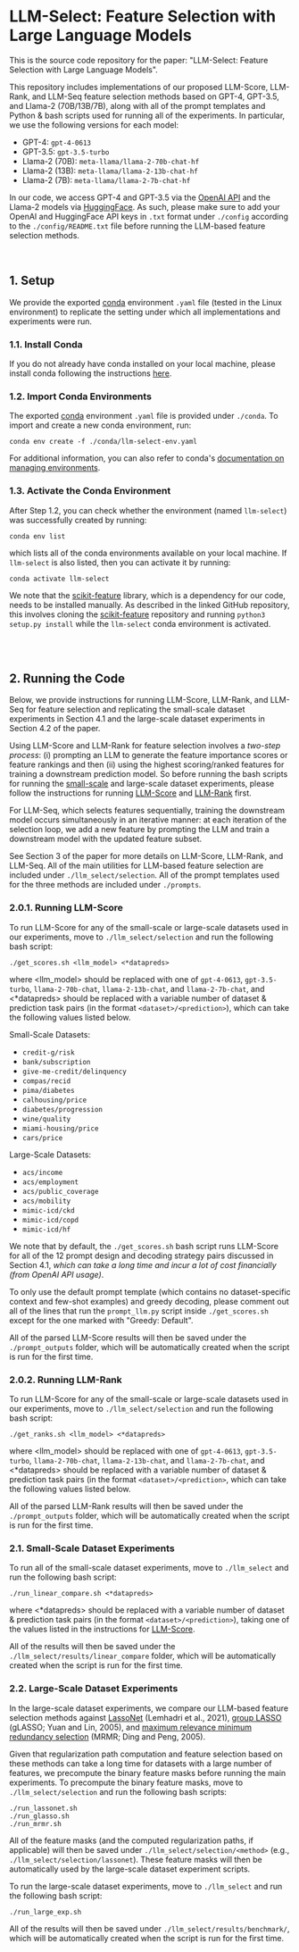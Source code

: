 # LLM-Select: Feature Selection with Large Language Models
This is the source code repository for the paper: "LLM-Select: Feature Selection with Large Language Models". 

This repository includes implementations of our proposed LLM-Score, LLM-Rank, and LLM-Seq feature selection methods based on GPT-4, GPT-3.5, and Llama-2 (70B/13B/7B), along with all of the prompt templates and Python & bash scripts used for running all of the experiments. In particular, we use the following versions for each model:

- GPT-4: `gpt-4-0613`
- GPT-3.5: `gpt-3.5-turbo`
- Llama-2 (70B): `meta-llama/llama-2-70b-chat-hf`
- Llama-2 (13B): `meta-llama/llama-2-13b-chat-hf`
- Llama-2 (7B): `meta-llama/llama-2-7b-chat-hf`

In our code, we access GPT-4 and GPT-3.5 via the [OpenAI API](https://platform.openai.com/) and the Llama-2 models via [HuggingFace](https://huggingface.co/meta-llama). As such, please make sure to add your OpenAI and HuggingFace API keys in `.txt` format under `./config` according to the `./config/README.txt` file before running the LLM-based feature selection methods.

<br>

## 1. Setup
We provide the exported [conda](https://docs.conda.io/en/latest/) environment `.yaml` file (tested in the Linux environment) to replicate the setting under which all implementations and experiments were run.

### 1.1. Install Conda
If you do not already have conda installed on your local machine, please install conda following the instructions [here](https://conda.io/projects/conda/en/latest/user-guide/install/index.html).

### 1.2. Import Conda Environments
The exported [conda](https://docs.conda.io/en/latest/) environment `.yaml` file is provided under `./conda`. To import and create a new conda environment, run:
```
conda env create -f ./conda/llm-select-env.yaml
```

For additional information, you can also refer to conda's [documentation on managing environments](https://conda.io/projects/conda/en/latest/user-guide/tasks/manage-environments.html).

### 1.3. Activate the Conda Environment
After Step 1.2, you can check whether the environment (named `llm-select`) was successfully created by running:
```
conda env list
```
which lists all of the conda environments available on your local machine. If `llm-select` is also listed, then you can activate it by running:
```
conda activate llm-select
```

We note that the [scikit-feature](https://github.com/jundongl/scikit-feature) library, which is a dependency for our code, needs to be installed manually. As described in the linked GitHub repository, this involves cloning the [scikit-feature](https://github.com/jundongl/scikit-feature) repository and running `python3 setup.py install` while the `llm-select` conda environment is activated.

<br><br>

## 2. Running the Code

Below, we provide instructions for running LLM-Score, LLM-Rank, and LLM-Seq for feature selection and replicating the small-scale dataset experiments in Section 4.1 and the large-scale dataset experiments in Section 4.2 of the paper. 

Using LLM-Score and LLM-Rank for feature selection involves a *two-step process*: (i) prompting an LLM to generate the feature importance scores or feature rankings and then (ii) using the highest scoring/ranked features for training a downstream prediction model. So before running the bash scripts for running the [small-scale](#21-smallscale-dataset-experiments) and large-scale dataset experiments, please follow the instructions for running [LLM-Score](#201-running-llm-score) and [LLM-Rank](#202-running-llm-rank) first.

For LLM-Seq, which selects features sequentially, training the downstream model occurs simultaneously in an iterative manner: at each iteration of the selection loop, we add a new feature by prompting the LLM and train a downstream model with the updated feature subset. 

See Section 3 of the paper for more details on LLM-Score, LLM-Rank, and LLM-Seq. All of the main utilities for LLM-based feature selection are included under `./llm_select/selection`. All of the prompt templates used for the three methods are included under `./prompts`.

### 2.0.1. Running LLM-Score
To run LLM-Score for any of the small-scale or large-scale datasets used in our experiments, move to `./llm_select/selection` and run the following bash script:
```
./get_scores.sh <llm_model> <*datapreds>
```
where <llm_model> should be replaced with one of `gpt-4-0613`, `gpt-3.5-turbo`, `llama-2-70b-chat`, `llama-2-13b-chat`, and `llama-2-7b-chat`, and <*datapreds> should be replaced with a variable number of dataset & prediction task pairs (in the format `<dataset>/<prediction>`), which can take the following values listed below.

Small-Scale Datasets:
- `credit-g/risk`
- `bank/subscription`
- `give-me-credit/delinquency`
- `compas/recid`
- `pima/diabetes`
- `calhousing/price`
- `diabetes/progression`
- `wine/quality`
- `miami-housing/price`
- `cars/price`

Large-Scale Datasets:
- `acs/income`
- `acs/employment`
- `acs/public_coverage`
- `acs/mobility`
- `mimic-icd/ckd`
- `mimic-icd/copd`
- `mimic-icd/hf`

We note that by default, the `./get_scores.sh` bash script runs LLM-Score for all of the 12 prompt design and decoding strategy pairs discussed in Section 4.1, *which can take a long time and incur a lot of cost financially (from OpenAI API usage)*. 

To only use the default prompt template (which contains no dataset-specific context and few-shot examples) and greedy decoding, please comment out all of the lines that run the `prompt_llm.py` script inside `./get_scores.sh` except for the one marked with "Greedy: Default".

All of the parsed LLM-Score results will then be saved under the `./prompt_outputs` folder, which will be automatically created when the script is run for the first time.

### 2.0.2. Running LLM-Rank
To run LLM-Score for any of the small-scale or large-scale datasets used in our experiments, move to `./llm_select/selection` and run the following bash script:
```
./get_ranks.sh <llm_model> <*datapreds>
```
where <llm_model> should be replaced with one of `gpt-4-0613`, `gpt-3.5-turbo`, `llama-2-70b-chat`, `llama-2-13b-chat`, and `llama-2-7b-chat`, and <*datapreds> should be replaced with a variable number of dataset & prediction task pairs (in the format `<dataset>/<prediction>`, which can take the following values listed below.

All of the parsed LLM-Rank results will then be saved under the `./prompt_outputs` folder, which will be automatically created when the script is run for the first time.

### 2.1. Small-Scale Dataset Experiments
To run all of the small-scale dataset experiments, move to `./llm_select` and run the following bash script:
```
./run_linear_compare.sh <*datapreds>
```
where <*datapreds> should be replaced with a variable number of dataset & prediction task pairs (in the format `<dataset>/<prediction>`), taking one of the values listed in the instructions for [LLM-Score](#201-running-llm-score).

All of the results will then be saved under the `./llm_select/results/linear_compare` folder, which will be automatically created when the script is run for the first time.

### 2.2. Large-Scale Dataset Experiments
In the large-scale dataset experiments, we compare our LLM-based feature selection methods against [LassoNet](https://github.com/lasso-net/lassonet) (Lemhadri et al., 2021), [group LASSO](https://github.com/yngvem/group-lasso) (gLASSO; Yuan and Lin, 2005), and [maximum relevance minimum redundancy selection](https://github.com/smazzanti/mrmr) (MRMR; Ding and Peng, 2005). 

Given that regularization path computation and feature selection based on these methods can take a long time for datasets with a large number of features, we precompute the binary feature masks before running the main experiments. To precompute the binary feature masks, move to `./llm_select/selection` and run the following bash scripts:
```
./run_lassonet.sh
./run_glasso.sh
./run_mrmr.sh
```
All of the feature masks (and the computed regularization paths, if applicable) will then be saved under `./llm_select/selection/<method>` (e.g., `./llm_select/selection/lassonet`). These feature masks will then be automatically used by the large-scale dataset experiment scripts.

To run the large-scale dataset experiments, move to `./llm_select` and run the following bash script:
```
./run_large_exp.sh 
```
All of the results will then be saved under `./llm_select/results/benchmark/`, which will be automatically created when the script is run for the first time.
